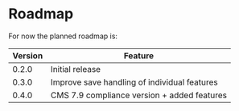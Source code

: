 <!--
  Copyright 2013 Hippo B.V. (http://www.onehippo.com)

  Licensed under the Apache License, Version 2.0 (the "License");
  you may not use this file except in compliance with the License.
  You may obtain a copy of the License at

   http://www.apache.org/licenses/LICENSE-2.0

  Unless required by applicable law or agreed to in writing, software
  distributed under the License is distributed on an "AS IS" BASIS,
  WITHOUT WARRANTIES OR CONDITIONS OF ANY KIND, either express or implied.
  See the License for the specific language governing permissions and
  limitations under the License.
  -->

# Roadmap

For now the planned roadmap is:

<table>
  <thead>
      <tr>
        <th>Version</th><th>Feature</th>
      </tr>
  </thead>
  <tbody>
    <tr>
      <td>0.2.0</td><td>Initial release</td>
    </tr>
    <tr>
      <td>0.3.0</td><td>Improve save handling of individual features</td>
    </tr>
    <tr>
      <td>0.4.0</td><td>CMS 7.9 compliance version + added features</td>
    </tr>
  </tbody>
</table>